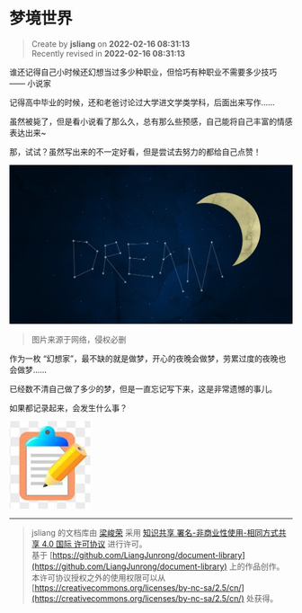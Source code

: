 梦境世界
===

> Create by **jsliang** on **2022-02-16 08:31:13**  
> Recently revised in **2022-02-16 08:31:13**

谁还记得自己小时候还幻想当过多少种职业，但恰巧有种职业不需要多少技巧 —— 小说家

记得高中毕业的时候，还和老爸讨论过大学进文学类学科，后面出来写作……

虽然被毙了，但是看小说看了那么久，总有那么些预感，自己能将自己丰富的情感表达出来~

那，试试？虽然写出来的不一定好看，但是尝试去努力的都给自己点赞！

![图](./img/dream-01.jpeg)

> 图片来源于网络，侵权必删

作为一枚 “幻想家”，最不缺的就是做梦，开心的夜晚会做梦，劳累过度的夜晚也会做梦……

已经数不清自己做了多少的梦，但是一直忘记写下来，这是非常遗憾的事儿。

如果都记录起来，会发生什么事？

![图](./img/dream-02.jpg)

---

> jsliang 的文档库由 [梁峻荣](https://github.com/LiangJunrong) 采用 [知识共享 署名-非商业性使用-相同方式共享 4.0 国际 许可协议](http://creativecommons.org/licenses/by-nc-sa/4.0/) 进行许可。<br/>基于 [https://github.com/LiangJunrong/document-library](https://github.com/LiangJunrong/document-library) 上的作品创作。<br/>本许可协议授权之外的使用权限可以从 [https://creativecommons.org/licenses/by-nc-sa/2.5/cn/](https://creativecommons.org/licenses/by-nc-sa/2.5/cn/) 处获得。
